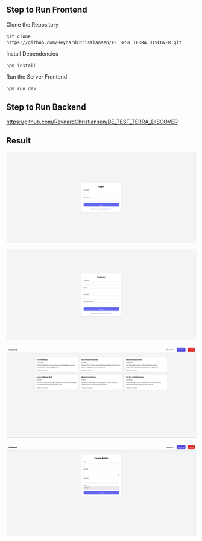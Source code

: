 
## Step to Run Frontend
Clone the Repository
    
    git clone https://github.com/ReynardChristiansen/FE_TEST_TERRA_DISCOVER.git

Install Dependencies

    npm install

Run the Server Frontend

    npm run dev


## Step to Run Backend

https://github.com/ReynardChristiansen/BE_TEST_TERRA_DISCOVER


## Result
![image alt](https://github.com/ReynardChristiansen/FE_TEST_TERRA_DISCOVER/blob/main/src/public/image/Login.png?raw=true)

![image alt](https://github.com/ReynardChristiansen/FE_TEST_TERRA_DISCOVER/blob/main/src/public/image/Register.png?raw=true)

![image alt](https://github.com/ReynardChristiansen/FE_TEST_TERRA_DISCOVER/blob/main/src/public/image/DisplayAll.png?raw=true)

![image alt](https://github.com/ReynardChristiansen/FE_TEST_TERRA_DISCOVER/blob/main/src/public/image/AddData.png?raw=true)

